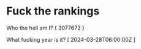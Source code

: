 # Fuck the rankings

Who the hell am I?
{ 3077672 }

What fucking year is it?
[ 2024-03-28T06:00:00Z ]

